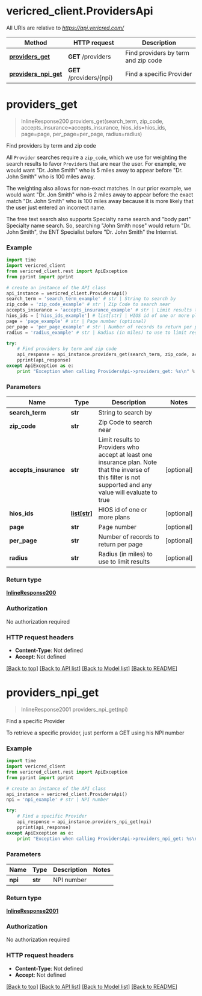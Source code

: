 # vericred_client.ProvidersApi

All URIs are relative to *https://api.vericred.com/*

Method | HTTP request | Description
------------- | ------------- | -------------
[**providers_get**](ProvidersApi.md#providers_get) | **GET** /providers | Find providers by term and zip code
[**providers_npi_get**](ProvidersApi.md#providers_npi_get) | **GET** /providers/{npi} | Find a specific Provider


# **providers_get**
> InlineResponse200 providers_get(search_term, zip_code, accepts_insurance=accepts_insurance, hios_ids=hios_ids, page=page, per_page=per_page, radius=radius)

Find providers by term and zip code

All `Provider` searches require a `zip_code`, which we use for weighting
the search results to favor `Provider`s that are near the user.  For example,
we would want "Dr. John Smith" who is 5 miles away to appear before
"Dr. John Smith" who is 100 miles away.

The weighting also allows for non-exact matches.  In our prior example, we
would want "Dr. Jon Smith" who is 2 miles away to appear before the exact
match "Dr. John Smith" who is 100 miles away because it is more likely that
the user just entered an incorrect name.

The free text search also supports Specialty name search and "body part"
Specialty name search.  So, searching "John Smith nose" would return
"Dr. John Smith", the ENT Specialist before "Dr. John Smith" the Internist.



### Example 
```python
import time
import vericred_client
from vericred_client.rest import ApiException
from pprint import pprint

# create an instance of the API class
api_instance = vericred_client.ProvidersApi()
search_term = 'search_term_example' # str | String to search by
zip_code = 'zip_code_example' # str | Zip Code to search near
accepts_insurance = 'accepts_insurance_example' # str | Limit results to Providers who accept at least one insurance plan.  Note that the inverse of this filter is not supported and any value will evaluate to true (optional)
hios_ids = ['hios_ids_example'] # list[str] | HIOS id of one or more plans (optional)
page = 'page_example' # str | Page number (optional)
per_page = 'per_page_example' # str | Number of records to return per page (optional)
radius = 'radius_example' # str | Radius (in miles) to use to limit results (optional)

try: 
    # Find providers by term and zip code
    api_response = api_instance.providers_get(search_term, zip_code, accepts_insurance=accepts_insurance, hios_ids=hios_ids, page=page, per_page=per_page, radius=radius)
    pprint(api_response)
except ApiException as e:
    print "Exception when calling ProvidersApi->providers_get: %s\n" % e
```

### Parameters

Name | Type | Description  | Notes
------------- | ------------- | ------------- | -------------
 **search_term** | **str**| String to search by | 
 **zip_code** | **str**| Zip Code to search near | 
 **accepts_insurance** | **str**| Limit results to Providers who accept at least one insurance plan.  Note that the inverse of this filter is not supported and any value will evaluate to true | [optional] 
 **hios_ids** | [**list[str]**](str.md)| HIOS id of one or more plans | [optional] 
 **page** | **str**| Page number | [optional] 
 **per_page** | **str**| Number of records to return per page | [optional] 
 **radius** | **str**| Radius (in miles) to use to limit results | [optional] 

### Return type

[**InlineResponse200**](InlineResponse200.md)

### Authorization

No authorization required

### HTTP request headers

 - **Content-Type**: Not defined
 - **Accept**: Not defined

[[Back to top]](#) [[Back to API list]](../README.md#documentation-for-api-endpoints) [[Back to Model list]](../README.md#documentation-for-models) [[Back to README]](../README.md)

# **providers_npi_get**
> InlineResponse2001 providers_npi_get(npi)

Find a specific Provider

To retrieve a specific provider, just perform a GET using his NPI number



### Example 
```python
import time
import vericred_client
from vericred_client.rest import ApiException
from pprint import pprint

# create an instance of the API class
api_instance = vericred_client.ProvidersApi()
npi = 'npi_example' # str | NPI number

try: 
    # Find a specific Provider
    api_response = api_instance.providers_npi_get(npi)
    pprint(api_response)
except ApiException as e:
    print "Exception when calling ProvidersApi->providers_npi_get: %s\n" % e
```

### Parameters

Name | Type | Description  | Notes
------------- | ------------- | ------------- | -------------
 **npi** | **str**| NPI number | 

### Return type

[**InlineResponse2001**](InlineResponse2001.md)

### Authorization

No authorization required

### HTTP request headers

 - **Content-Type**: Not defined
 - **Accept**: Not defined

[[Back to top]](#) [[Back to API list]](../README.md#documentation-for-api-endpoints) [[Back to Model list]](../README.md#documentation-for-models) [[Back to README]](../README.md)

